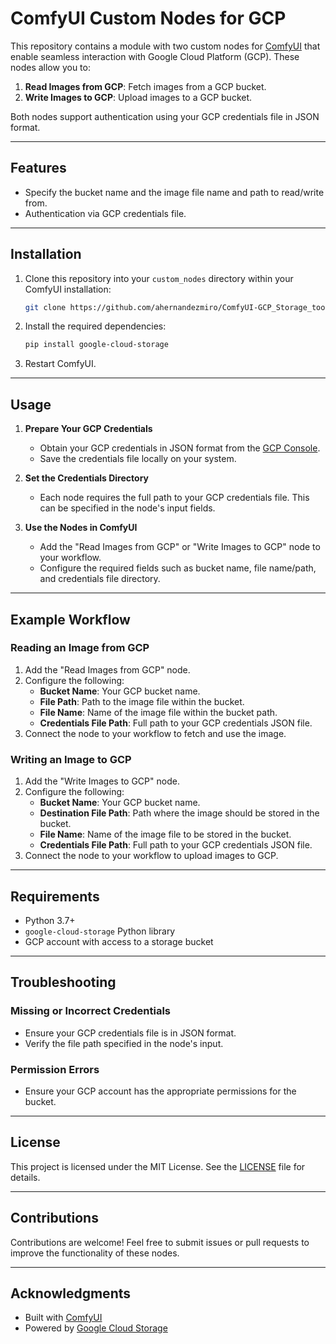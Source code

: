 # ComfyUI Custom Nodes for GCP

This repository contains a module with two custom nodes for [ComfyUI](https://github.com/ComfyUI/ComfyUI) that enable seamless interaction with Google Cloud Platform (GCP). These nodes allow you to:

1. **Read Images from GCP**: Fetch images from a GCP bucket.
2. **Write Images to GCP**: Upload images to a GCP bucket.

Both nodes support authentication using your GCP credentials file in JSON format.

---

## Features

- Specify the bucket name and the image file name and path to read/write from.
- Authentication via GCP credentials file.

---

## Installation

1. Clone this repository into your `custom_nodes` directory within your ComfyUI installation:
   ```bash
   git clone https://github.com/ahernandezmiro/ComfyUI-GCP_Storage_tools /path/to/ComfyUI/custom_nodes/gcp_nodes
   ```

2. Install the required dependencies:
   ```bash
   pip install google-cloud-storage
   ```

3. Restart ComfyUI.

---

## Usage

1. **Prepare Your GCP Credentials**
   - Obtain your GCP credentials in JSON format from the [GCP Console](https://console.cloud.google.com/).
   - Save the credentials file locally on your system.

2. **Set the Credentials Directory**
   - Each node requires the full path to your GCP credentials file. This can be specified in the node's input fields.

3. **Use the Nodes in ComfyUI**
   - Add the "Read Images from GCP" or "Write Images to GCP" node to your workflow.
   - Configure the required fields such as bucket name, file name/path, and credentials file directory.

---

## Example Workflow

### Reading an Image from GCP
1. Add the "Read Images from GCP" node.
2. Configure the following:
   - **Bucket Name**: Your GCP bucket name.
   - **File Path**: Path to the image file within the bucket.
   - **File Name**: Name of the image file within the bucket path.
   - **Credentials File Path**: Full path to your GCP credentials JSON file.
3. Connect the node to your workflow to fetch and use the image.

### Writing an Image to GCP
1. Add the "Write Images to GCP" node.
2. Configure the following:
   - **Bucket Name**: Your GCP bucket name.
   - **Destination File Path**: Path where the image should be stored in the bucket.
   - **File Name**: Name of the image file to be stored in the bucket.
   - **Credentials File Path**: Full path to your GCP credentials JSON file.
3. Connect the node to your workflow to upload images to GCP.

---

## Requirements

- Python 3.7+
- `google-cloud-storage` Python library
- GCP account with access to a storage bucket

---

## Troubleshooting

### Missing or Incorrect Credentials
- Ensure your GCP credentials file is in JSON format.
- Verify the file path specified in the node's input.

### Permission Errors
- Ensure your GCP account has the appropriate permissions for the bucket.

---

## License

This project is licensed under the MIT License. See the [LICENSE](./LICENSE) file for details.

---

## Contributions

Contributions are welcome! Feel free to submit issues or pull requests to improve the functionality of these nodes.

---

## Acknowledgments

- Built with [ComfyUI](https://github.com/ComfyUI/ComfyUI)
- Powered by [Google Cloud Storage](https://cloud.google.com/storage)
